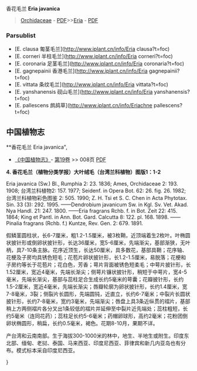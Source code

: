 香花毛兰 **Eria javanica**

> [Orchidaceae](http://www.iplant.cn/info/Orchidaceae?t=foc) - [PDF](http://www.iplant.cn/foc/pdf/Orchidaceae.pdf)>>[Eria](http://www.iplant.cn/info/Eria?t=foc) - [PDF](http://www.iplant.cn/foc/pdf/Eria.pdf)

### Parsublist

* [E.  clausa  匍茎毛兰](http://www.iplant.cn/info/Eria clausa?t=foc)
* [E.  corneri  半柱毛兰](http://www.iplant.cn/info/Eria corneri?t=foc)
* [E.  coronaria  足茎毛兰](http://www.iplant.cn/info/Eria coronaria?t=foc)
* [E.  gagnepainii  香港毛兰](http://www.iplant.cn/info/Eria gagnepainii?t=foc)
* [E.  vittata  条纹毛兰](http://www.iplant.cn/info/Eria vittata?t=foc)
* [E.  yanshanensis  砚山毛兰](http://www.iplant.cn/info/Eria yanshanensis?t=foc)
* [E.  pallescens  鹧鸪草](http://www.iplant.cn/info/Eriachne pallescens?t=foc)

## 中国植物志

**香花毛兰 Eria javanica",

* [《中国植物志》](http://www.iplant.cn/frps)- [第19卷](http://www.iplant.cn/frps/vol/19) >> 008页 [PDF](http://www.iplant.cn/frps/pdf/19/008.pdf)

**4. 香花毛兰（植物分类学报）大叶绒毛（台湾兰科植物）图版1：1-2**

Eria javanica (Sw.) Bl., Rumphia 2: 23. 1836; Ames, Orchidaceae 2: 193. 1908; 台湾兰科植物2: 157. 1977; Seidenf. in Opera Bot. 62: 26. fig. 26. 1982; 台湾兰科植物彩色图鉴 2: 505. 1990; Z. H. Tsi et S. C. Chen in Acta Phytotax. Sin. 33 (3): 292. 1995. ——Dendrobium javanicum Sw. in Kgl. Sv. Vet. Akad. Nya Handl. 21: 247. 1800. ——Eria fragrans Rchb. f. in Bot. Zeit 22: 415. 1864; King et Pantl. in Ann. Bot. Gard. Calcutta 8: 122. pl. 168. 1898. ——Pinalia fragrans (Rchb. f.) Kuntze, Rev. Gen. 2: 679. 1891.

假鳞茎圆柱状，长6-7厘米，粗1.2-1.5厘米，被3枚鞘，近顶端着生2枚叶。叶椭圆状披针形或倒卵状披针形，长达36厘米，宽5-6厘米，先端渐尖，基部渐狭，无叶柄，具7-10条主脉。花序近顶生，长达50厘米，具多数花，基部具鞘；花序轴、花梗及子房均具锈色短毛；花苞片卵状披针形，长1.2-1.5厘米，易脱落；花梗和子房约等长于花苞片；花白色，芳香；萼片背面被锈色短柔毛；中萼片披针形，长1.52厘米，宽近4毫米，先端长渐尖；侧萼片镰状披针形，稍短于中萼片，宽4-5毫米，先端长渐尖，基部与蕊柱足合生成长约5毫米的萼囊；花瓣披针形，长约1.5-2厘米，宽近4毫米，先端长渐尖；唇瓣轮廓为卵状披针形，长约1.4厘米，宽7-8毫米，3裂；侧裂片长圆形，先端圆钝，近直立，长约6-7毫米；中裂片长圆状披针形，长约7-8毫米，宽约3毫米，先端渐尖；唇盘上具3条近纵贯的褶片，基部稍上方两侧褶片各分叉出1条较低的褶片并延伸至中裂片近先端处；蕊柱粗短，长约5毫米（连同花药）；蕊柱足长约5-6毫米；药帽卵球形，高约2毫米；花粉团倒卵状椭圆形，稍扁，长约0.5毫米，褐色。花期8-10月，果期不详。

产台湾和云南南部。生于海拔300-1000米的林中，地生、半地生或附生。印度东北部、缅甸、老挝、泰国、马来西亚、印度尼西亚、菲律宾和新几内亚岛也有分布。模式标本采自印度尼西亚。

}